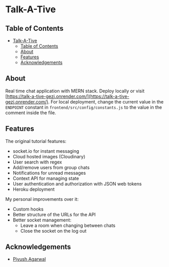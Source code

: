 # Talk-A-Tive

## Table of Contents

- [Talk-A-Tive](#talk-a-tive)
  - [Table of Contents](#table-of-contents)
  - [About](#about)
  - [Features](#features)
  - [Acknowledgements](#acknowledgements)

## About

Real time chat application with MERN stack. Deploy locally or visit [https://talk-a-tive-gezj.onrender.com/](https://talk-a-tive-gezj.onrender.com/). For local deployment, change the current value in the `ENDPOINT` constant in `frontend/src/config/constants.js` to the value in the comment inside the file.

## Features

The original tutorial features:

- socket.io for instant messaging
- Cloud hosted images (Cloudinary)
- User search with regex
- Add/remove users from group chats
- Notifications for unread messages
- Context API for managing state
- User authentication and authorization with JSON web tokens
- Heroku deployment

My personal improvements over it:

- Custom hooks
- Better structure of the URLs for the API
- Better socket management:
  - Leave a room when changing between chats
  - Close the socket on the log out

## Acknowledgements

- [Piyush Agarwal](https://github.com/piyush-eon)
